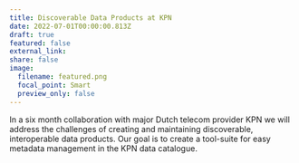 ```yaml
---
title: Discoverable Data Products at KPN
date: 2022-07-01T00:00:00.813Z
draft: true
featured: false
external_link:
share: false
image:
  filename: featured.png
  focal_point: Smart
  preview_only: false
---
```

In a six month collaboration with major Dutch telecom provider KPN we will address the challenges of creating and maintaining discoverable, interoperable data products. Our goal is to create a tool-suite for easy metadata management in the KPN data catalogue.